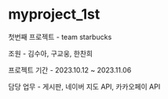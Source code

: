 # myproject_1st
첫번째 프로젝트 - team starbucks

조원 - 김수아, 구교웅, 한찬희

프로젝트 기간 - 2023.10.12 ~ 2023.11.06

담당 업무 - 게시판, 네이버 지도 API, 카카오페이 API
